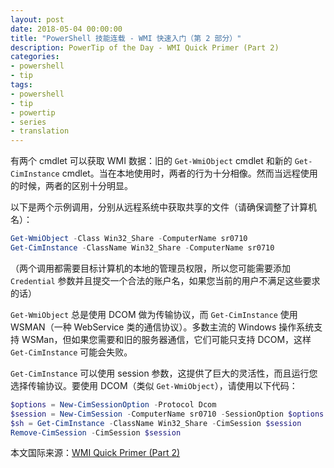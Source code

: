 ```yaml
---
layout: post
date: 2018-05-04 00:00:00
title: "PowerShell 技能连载 - WMI 快速入门（第 2 部分）"
description: PowerTip of the Day - WMI Quick Primer (Part 2)
categories:
- powershell
- tip
tags:
- powershell
- tip
- powertip
- series
- translation
---
```

有两个 cmdlet 可以获取 WMI 数据：旧的 `Get-WmiObject` cmdlet 和新的 `Get-CimInstance` cmdlet。当在本地使用时，两者的行为十分相像。然而当远程使用的时候，两者的区别十分明显。

以下是两个示例调用，分别从远程系统中获取共享的文件（请确保调整了计算机名）：

```powershell
Get-WmiObject -Class Win32_Share -ComputerName sr0710
Get-CimInstance -ClassName Win32_Share -ComputerName sr0710
```

（两个调用都需要目标计算机的本地的管理员权限，所以您可能需要添加 `Credential` 参数并且提交一个合法的账户名，如果您当前的用户不满足这些要求的话）

`Get-WmiObject` 总是使用 DCOM 做为传输协议，而 `Get-CimInstance` 使用 WSMAN（一种 WebService 类的通信协议）。多数主流的 Windows 操作系统支持 WSMan，但如果您需要和旧的服务器通信，它们可能只支持 DCOM，这样 `Get-CimInstance` 可能会失败。

`Get-CimInstance` 可以使用 session 参数，这提供了巨大的灵活性，而且运行您选择传输协议。要使用 DCOM（类似 `Get-WmiObject`），请使用以下代码：

```powershell
$options = New-CimSessionOption -Protocol Dcom
$session = New-CimSession -ComputerName sr0710 -SessionOption $options
$sh = Get-CimInstance -ClassName Win32_Share -CimSession $session
Remove-CimSession -CimSession $session
```

<!--more-->
本文国际来源：[WMI Quick Primer (Part 2)](http://community.idera.com/powershell/powertips/b/tips/posts/wmi-quick-primer-part-2)
